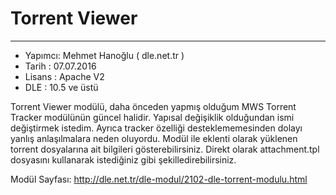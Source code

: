 # Torrent Viewer
--------------
* Yapımcı: Mehmet Hanoğlu ( dle.net.tr )
* Tarih : 07.07.2016
* Lisans : Apache V2
* DLE : 10.5 ve üstü


Torrent Viewer modülü, daha önceden yapmış olduğum MWS Torrent Tracker modülünün güncel halidir. Yapısal değişiklik olduğundan ismi değiştirmek istedim. Ayrıca tracker özelliği desteklememesinden dolayı yanlış anlaşılmalara neden oluyordu.
Modül ile eklenti olarak yüklenen torrent dosyalarına ait bilgileri gösterebilirsiniz. Direkt olarak attachment.tpl dosyasını kullanarak istediğiniz gibi şekilledirebilirsiniz.

Modül Sayfası: http://dle.net.tr/dle-modul/2102-dle-torrent-modulu.html
